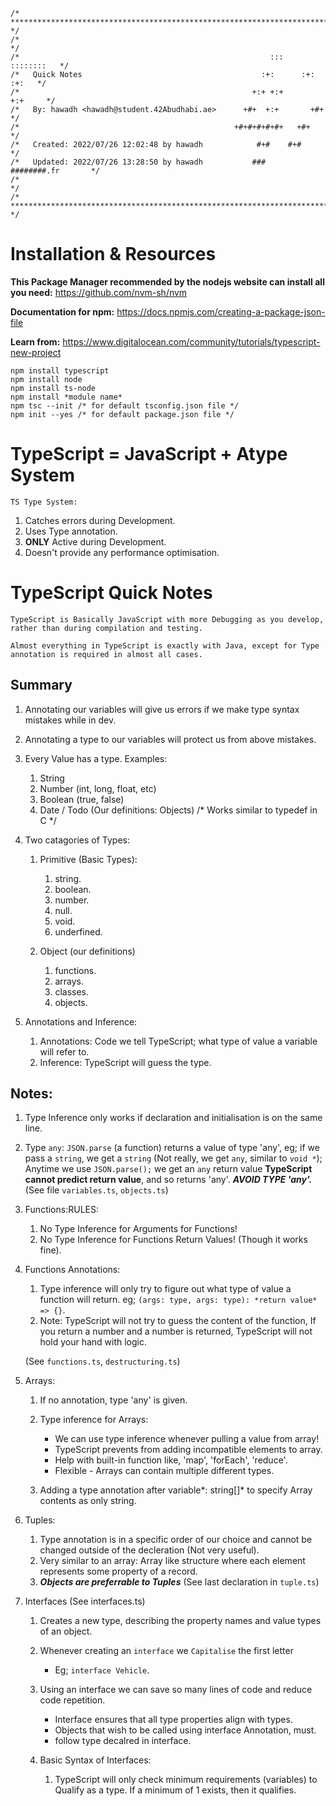 ```
/* ************************************************************************** */
/*                                                                            */
/*                                                        :::      ::::::::   */
/*   Quick Notes                                        :+:      :+:    :+:   */
/*                                                    +:+ +:+         +:+     */
/*   By: hawadh <hawadh@student.42Abudhabi.ae>      +#+  +:+       +#+        */
/*                                                +#+#+#+#+#+   +#+           */
/*   Created: 2022/07/26 12:02:48 by hawadh            #+#    #+#             */
/*   Updated: 2022/07/26 13:28:50 by hawadh           ###   ########.fr       */
/*                                                                            */
/* ************************************************************************** */
```
#  Installation & Resources

**This Package Manager recommended by the nodejs website can install all you need:**
https://github.com/nvm-sh/nvm

**Documentation for npm:**
https://docs.npmjs.com/creating-a-package-json-file

**Learn from:**
https://www.digitalocean.com/community/tutorials/typescript-new-project

```
npm install typescript
npm install node
npm install ts-node
npm install *module name*
npm tsc --init /* for default tsconfig.json file */
npm init --yes /* for default package.json file */
```


# TypeScript = JavaScript + Atype System

`TS Type System:`

1. Catches errors during Development.
2. Uses Type annotation.
3. **ONLY** Active during Development.
4. Doesn't provide any performance optimisation.

# TypeScript Quick Notes

```
TypeScript is Basically JavaScript with more Debugging as you develop, rather than during compilation and testing.

Almost everything in TypeScript is exactly with Java, except for Type annotation is required in almost all cases.

```
## Summary

1. Annotating our variables will give us errors if we make type syntax mistakes while in dev.

2. Annotating a type to our variables will protect us from above mistakes.

3. Every Value has a type. Examples:
   1. String
   2. Number (int, long, float, etc)
   3. Boolean (true, false)
   4. Date / Todo (Our definitions: Objects) /* Works similar to typedef in C */

4. Two catagories of Types:

   1. Primitive (Basic Types):
         1. string.
         2. boolean.
         3. number.
         4. null.
         5. void.
         6. underfined.

   2. Object (our definitions)
         1. functions.
         2. arrays.
         3. classes.
         4. objects.

5. Annotations and Inference:

   1. Annotations: Code we tell TypeScript; what type of value a variable will refer to.
   2. Inference: TypeScript will guess the type.

## Notes:

1. Type Inference only works if declaration and initialisation is on the same line.

2. Type `any`:
   `JSON.parse` (a function) returns a value of type 'any', eg; if we pass a `string`, we get a `string` (Not really, we get `any`, similar to `void *`); Anytime we use `JSON.parse();` we get an `any` return value **TypeScript cannot predict return value**, and so returns 'any'. **_AVOID TYPE 'any'._** (See file `variables.ts`, `objects.ts`)

3. Functions:RULES:

   1. No Type Inference for Arguments for Functions!
   2. No Type Inference for Functions Return Values! (Though it works fine).

4. Functions Annotations:

   1. Type inference will only try to figure out what type of value a function will return. eg; `(args: type, args: type): *return value* => {}`.
   2. Note: TypeScript will not try to guess the content of the function, If you return a number and a number is returned, TypeScript will not hold your hand with logic.

   (See `functions.ts`, `destructuring.ts`)

5. Arrays:

   1. If no annotation, type 'any' is given.
   2. Type inference for Arrays:

      - We can use type inference whenever pulling a value from array!
      - TypeScript prevents from adding incompatible elements to array.
      - Help with built-in function like, 'map', 'forEach', 'reduce'.
      - Flexible - Arrays can contain multiple different types.

   3. Adding a type annotation after variable*: string[]* to specify Array contents as only string.

6. Tuples:

   1. Type annotation is in a specific order of our choice and cannot be changed outside of the decleration (Not very useful).
   2. Very similar to an array: Array like structure where each element represents some property of a record.
   3. ***Objects are preferrable to Tuples*** (See last declaration in `tuple.ts`)

7. Interfaces (See interfaces.ts)

   1. Creates a new type, describing the property names and value types of an object.

   2. Whenever creating an `interface` we `Capitalise` the first letter
      - Eg; `interface Vehicle`.

   3. Using an interface we can save so many lines of code and reduce code repetition.
         -	Interface ensures that all type properties align with types.
         -	Objects that wish to be called using interface Annotation, must.
   		-  follow type decalred in interface.

   4. Basic Syntax of Interfaces:
   
      1. TypeScript will only check minimum requirements (variables) to Qualify as a type. If a minimum of 1 exists, then it qualifies.
